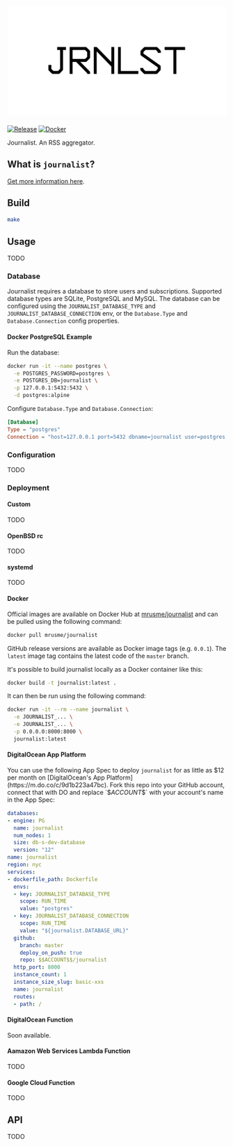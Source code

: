![journalist](documentation/journalist.png)
-------------------------------------------

[![Release](https://github.com/mrusme/journalist/actions/workflows/release.yml/badge.svg)](https://github.com/mrusme/journalist/releases)
[![Docker](https://github.com/mrusme/journalist/actions/workflows/docker.yml/badge.svg)](https://hub.docker.com/r/mrusme/journalist)

Journalist. An RSS aggregator.


## What is `journalist`?

[Get more information here](https://マリウス.com/journalist-v1/).


## Build

```sh
make
```


## Usage

TODO


### Database

Journalist requires a database to store users and subscriptions. Supported
database types are SQLite, PostgreSQL and MySQL. The database can be configured
using the `JOURNALIST_DATABASE_TYPE` and `JOURNALIST_DATABASE_CONNECTION` env,
or the `Database.Type` and `Database.Connection` config properties.


#### Docker PostgreSQL Example

Run the database:

```sh
docker run -it --name postgres \
  -e POSTGRES_PASSWORD=postgres \
  -e POSTGRES_DB=journalist \
  -p 127.0.0.1:5432:5432 \
  -d postgres:alpine
```

Configure `Database.Type` and `Database.Connection`:

```toml
[Database]
Type = "postgres"
Connection = "host=127.0.0.1 port=5432 dbname=journalist user=postgres password=postgres"
```


### Configuration

TODO


### Deployment

#### Custom

TODO


#### OpenBSD rc

TODO


#### systemd

TODO


#### Docker

Official images are available on Docker Hub at 
[mrusme/journalist](https://hub.docker.com/r/mrusme/journalist) 
and can be pulled using the following command:

```sh
docker pull mrusme/journalist
```

GitHub release versions are available as Docker image tags (e.g. `0.0.1`). 
The `latest` image tag contains the latest code of the `master` branch.

It's possible to build journalist locally as a Docker container like this:

```sh
docker build -t journalist:latest . 
```

It can then be run using the following command:

```sh
docker run -it --rm --name journalist \
  -e JOURNALIST_... \
  -e JOURNALIST_... \
  -p 0.0.0.0:8000:8000 \
  journalist:latest
```


#### DigitalOcean App Platform

You can use the following App Spec to deploy `journalist` for as little as $12
per month on [DigitalOcean's App Platform](https://m.do.co/c/9d1b223a47bc). 
Fork this repo into your GitHub account, connect that with DO and 
replace `$$ACCOUNT$$` with your account's name in the App Spec:

```yaml
databases:
- engine: PG
  name: journalist
  num_nodes: 1
  size: db-s-dev-database
  version: "12"
name: journalist
region: nyc
services:
- dockerfile_path: Dockerfile
  envs:
  - key: JOURNALIST_DATABASE_TYPE
    scope: RUN_TIME
    value: "postgres"
  - key: JOURNALIST_DATABASE_CONNECTION
    scope: RUN_TIME
    value: "${journalist.DATABASE_URL}"
  github:
    branch: master
    deploy_on_push: true
    repo: $$ACCOUNT$$/journalist
  http_port: 8000
  instance_count: 1
  instance_size_slug: basic-xxs
  name: journalist
  routes:
  - path: /
```


#### DigitalOcean Function

Soon available.


#### Aamazon Web Services Lambda Function

TODO


#### Google Cloud Function

TODO


## API

TODO

